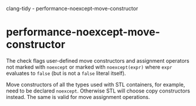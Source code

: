 clang-tidy - performance-noexcept-move-constructor

</div>

# performance-noexcept-move-constructor

The check flags user-defined move constructors and assignment operators
not marked with `noexcept` or marked with `noexcept(expr)` where `expr`
evaluates to `false` (but is not a `false` literal itself).

Move constructors of all the types used with STL containers, for
example, need to be declared `noexcept`. Otherwise STL will choose copy
constructors instead. The same is valid for move assignment operations.
